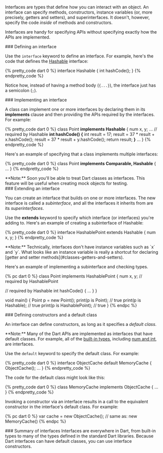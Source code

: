Interfaces are types that define how you can interact with an object.
An interface can specify methods,
constructors,
instance variables
(or, more precisely, getters and setters),
and superinterfaces.
It doesn't, however, specify the code _inside_ of
methods and constructors.

Interfaces are handy for specifying APIs
without specifying exactly how the APIs are implemented.


<section id="interfaces-defining">
### Defining an interface

Use the `interface` keyword to define an interface.
For example, here's the code that defines the
[Hashable](http://api.dartlang.org/dart_core/Hashable.html) interface:

{% pretty_code dart 0 %}
interface Hashable {
  int hashCode();
}
{% endpretty_code %}

Notice how, instead of having a method body (`{...}`),
the interface just has a semicolon (`;`).
</section>


<section id="interfaces-implementing">
### Implementing an interface

A class can implement one or more interfaces
by declaring them in its **implements** clause
and then providing the APIs required by the interfaces.
For example:

{% pretty_code dart 0 %}
class Point <b>implements Hashable</b> {
  num x, y;
  ...
  // required by Hashable
  <b>int hashCode() {</b>
    int result = 17;
    result = 37 * result + x.hashCode();
    result = 37 * result + y.hashCode();
    return result;
  <b>}</b>
  ...
}
{% endpretty_code %}

Here's an example of
specifying that a class implements multiple interfaces:

{% pretty_code dart 0 %}
class Point <b>implements Comparable, Hashable</b> {
  ...
}
{% endpretty_code %}

<aside class="note">
  **Note:**
  Soon you'll be able to treat Dart classes as interfaces.
  This feature will be useful when creating mock objects for testing.
</aside>

</section>


<section id="interfaces-extending">
### Extending an interface

You can create an interface
that builds on one or more interfaces.
The new interface is called a _subinterface_,
and all the interfaces it inherits from are its _superinterfaces_.

Use the **extends** keyword
to specify which interface (or interfaces) you're adding to.
Here's an example of creating a subinterface of Hashable:

{% pretty_code dart 0 %}
interface HashablePoint extends Hashable {
  num x, y;
}
{% endpretty_code %}

<aside class="note">
  **Note:**
  Technically, interfaces don't have instance variables
  such as `x` and `y`.
  What looks like an instance variable is really a
  shortcut for declaring
  [getter and setter methods](#classes-getters-and-setters).
</aside>

Here's an example of implementing a subinterface
and checking types.

{% pc dart 0 %}
class Point implements HashablePoint {
  num x, y; // required by HashablePoint

  // required by Hashable
  int hashCode() {
    ...
  }
}

void main() {
  Point p = new Point();
  print(p is Point);          // true
  print(p is Hashable);       // true
  print(p is HashablePoint);  // true
}
{% endpc %}
</section>


<section id="interfaces-default-class">
### Defining constructors and a default class

An interface can define constructors,
as long as it specifies a _default class_.

<aside class="note">
  **Note:**
  Many of the Dart APIs are implemented as
  interfaces that have default classes.
  For example, all of the <a href="#built-in-types">built-in types</a>,
  including <a href="#numbers">num and int</a>, are interfaces.
</aside>

Use the `default` keyword to specify
the default class.
For example:

{% pretty_code dart 0 %}
interface ObjectCache default MemoryCache {
  ObjectCache();
  ...
}
{% endpretty_code %}

The code for the default class might look like this:

{% pretty_code dart 0 %}
class MemoryCache implements ObjectCache {
  ...
}
{% endpretty_code %}

Invoking a constructor via an interface
results in a call to the equivalent constructor
in the interface's default class.
For example:

{% pc dart 0 %}
var cache = new ObjectCache(); // same as: new MemoryCache()
{% endpc %}

</section>


<section id="interfaces-summary">
### Summary of interfaces
Interfaces are everywhere in Dart,
from built-in types to
many of the types defined in the standard Dart libraries.
Because Dart interfaces can have default classes,
you can use interface constructors.
</section>

